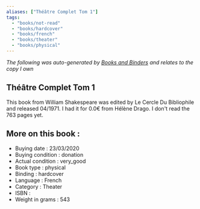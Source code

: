 ```yaml
---
aliases: ["Théâtre Complet Tom 1"] 
tags: 
  - "books/not-read" 
  - "books/hardcover" 
  - "books/french"
  - "books/theater"
  - "books/physical"
---
```


_The following was auto-generated by [Books and Binders](Books%20and%20Binders.md) and relates to the copy I own_
## Théâtre Complet Tom 1
This book from William Shakespeare was edited by Le Cercle Du Bibliophile and released 04/1971. I had it for 0.0€ from Hélène Drago. I don't read the 763 pages yet.

## More on this book :
- Buying date : 23/03/2020
- Buying condition : donation
- Actual condition : very_good
- Book type : physical
- Binding : hardcover
- Language : French
- Category : Theater
- ISBN : 
- Weight in grams : 543
